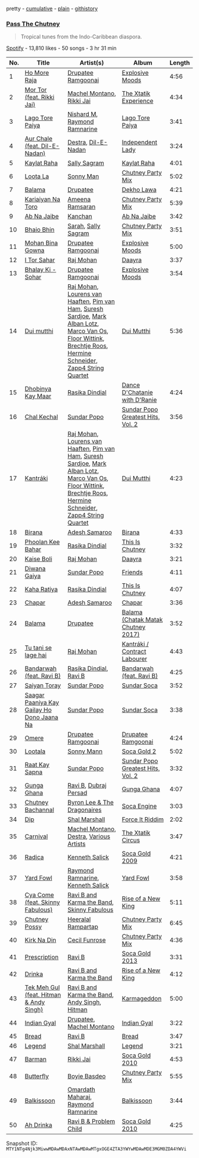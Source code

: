 pretty - [cumulative](/playlists/cumulative/37i9dQZF1DWWXmRdYIgq8J.md) - [plain](/playlists/plain/37i9dQZF1DWWXmRdYIgq8J) - [githistory](https://github.githistory.xyz/mackorone/spotify-playlist-archive/blob/main/playlists/plain/37i9dQZF1DWWXmRdYIgq8J)

### [Pass The Chutney](https://open.spotify.com/playlist/37i9dQZF1DWWXmRdYIgq8J)

> Tropical tunes from the Indo\-Caribbean diaspora.

[Spotify](https://open.spotify.com/user/spotify) - 13,810 likes - 50 songs - 3 hr 31 min

| No. | Title | Artist(s) | Album | Length |
|---|---|---|---|---|
| 1 | [Ho More Raja](https://open.spotify.com/track/4du8jzQa9JHA2BB9IVprmc) | [Drupatee Ramgoonai](https://open.spotify.com/artist/0b2BvPLwaxjE6lFfwhkpGs) | [Explosive Moods](https://open.spotify.com/album/6qq74brYwCHpXU0KaB74Ag) | 4:56 |
| 2 | [Mor Tor \(feat\. Rikki Jai\)](https://open.spotify.com/track/3bmJVnAl031qUqToopD8xg) | [Machel Montano](https://open.spotify.com/artist/6wxP7SSzfvi21Cnl8JicdQ), [Rikki Jai](https://open.spotify.com/artist/1DsXYGSDoSk6szKIVl9fnd) | [The Xtatik Experience](https://open.spotify.com/album/1A16ile1jSMMEhMvoRH0WN) | 4:34 |
| 3 | [Lago Tore Paiya](https://open.spotify.com/track/30QugxPxe1wtt7e7o0yoQz) | [Nishard M](https://open.spotify.com/artist/6z6RdNPFBjmUIsstVgTzqi), [Raymond Ramnarine](https://open.spotify.com/artist/4Mn7PxD4YaodFxdDokVveI) | [Lago Tore Paiya](https://open.spotify.com/album/3LfDkwVOjVBEqFexB1va1i) | 3:41 |
| 4 | [Aur Chale \(feat\. Dil\-E\-Nadan\)](https://open.spotify.com/track/0rqf6vbpvLhynNJz6ya5zG) | [Destra](https://open.spotify.com/artist/0xMFjTpcN1zaf1ZU5NaNmk), [Dil\-E\-Nadan](https://open.spotify.com/artist/34B244yve10xAS2LK6VknY) | [Independent Lady](https://open.spotify.com/album/5MX7SERtmC5ObbiWxgVhKb) | 3:24 |
| 5 | [Kaylat Raha](https://open.spotify.com/track/1ynopzLTx72TqrkD9KyZLr) | [Sally Sagram](https://open.spotify.com/artist/3h2YMkiocFuXM0jfTGMNB3) | [Kaylat Raha](https://open.spotify.com/album/3UwRZEzfyvvQ9fvx5DIf7O) | 4:01 |
| 6 | [Loota La](https://open.spotify.com/track/1eVCGigGerjHtN7AWquWWV) | [Sonny Man](https://open.spotify.com/artist/2SbrAYu0L4qMgLntFj5oE6) | [Chutney Party Mix](https://open.spotify.com/album/6W123r77NOcUmX0SVAk8FW) | 5:02 |
| 7 | [Balama](https://open.spotify.com/track/3Zw2VFaqvZAkn1uMKX9jKe) | [Drupatee](https://open.spotify.com/artist/7d41HV53Mpqmn3DBacKaEd) | [Dekho Lawa](https://open.spotify.com/album/0NhPsvgyL8J66KKggFU2KR) | 4:21 |
| 8 | [Kariaiyan Na Toro](https://open.spotify.com/track/63dPUEVIPdpwhML1EVS4CX) | [Ameena Ramsaran](https://open.spotify.com/artist/13oaDW0k8DbnU6HJ4n7I3v) | [Chutney Party Mix](https://open.spotify.com/album/6W123r77NOcUmX0SVAk8FW) | 5:39 |
| 9 | [Ab Na Jaibe](https://open.spotify.com/track/42jxQLPSuH6OMrkDhPiWkE) | [Kanchan](https://open.spotify.com/artist/20LxVmOnMzPm716JTA7XKi) | [Ab Na Jaibe](https://open.spotify.com/album/2n5A0bEoYkn8q3wm6cc75q) | 3:42 |
| 10 | [Bhaio Bhin](https://open.spotify.com/track/0FNWncnBxzqcxMlpGCf6mI) | [Sarah](https://open.spotify.com/artist/33Gx2JOUU4jrmRhjxwaOxb), [Sally Sagram](https://open.spotify.com/artist/3h2YMkiocFuXM0jfTGMNB3) | [Chutney Party Mix](https://open.spotify.com/album/6W123r77NOcUmX0SVAk8FW) | 3:51 |
| 11 | [Mohan Bina Gowna](https://open.spotify.com/track/03qQAIUvSjPUzeonHQvjgY) | [Drupatee Ramgoonai](https://open.spotify.com/artist/0b2BvPLwaxjE6lFfwhkpGs) | [Explosive Moods](https://open.spotify.com/album/6qq74brYwCHpXU0KaB74Ag) | 5:00 |
| 12 | [I Tor Sahar](https://open.spotify.com/track/7GScKqEfygFYwx3B16Ax3o) | [Raj Mohan](https://open.spotify.com/artist/6q9e4Kaz8B1rWUhn90FKHH) | [Daayra](https://open.spotify.com/album/3QQhDdanpaBO8M2AmtFZTu) | 3:37 |
| 13 | [Bhalay Ki \- Sohar](https://open.spotify.com/track/5Nf9dZNAXTBZsEegeIfnxE) | [Drupatee Ramgoonai](https://open.spotify.com/artist/0b2BvPLwaxjE6lFfwhkpGs) | [Explosive Moods](https://open.spotify.com/album/6qq74brYwCHpXU0KaB74Ag) | 3:54 |
| 14 | [Dui mutthi](https://open.spotify.com/track/1rbdePMcbIrKU2d78CeaET) | [Raj Mohan](https://open.spotify.com/artist/6q9e4Kaz8B1rWUhn90FKHH), [Lourens van Haaften](https://open.spotify.com/artist/4OXNlJwB0dS3OHKEy7fvcZ), [Pim van Ham](https://open.spotify.com/artist/0g0hjwO0mOKmlgCnuuNWyj), [Suresh Sardjoe](https://open.spotify.com/artist/7b35P4xYiYSBqIK6R6Eu7X), [Mark Alban Lotz](https://open.spotify.com/artist/4BT7pe28q1DoqZ2RAGdqoL), [Marco Van Os](https://open.spotify.com/artist/2iQp9PXU3p3B6Hkh3Ubqf0), [Floor Wittink](https://open.spotify.com/artist/3LKc3qlrI8DU7TdGMtj4z0), [Brechtje Roos](https://open.spotify.com/artist/58w6eh2rPTb7lmgym8eqAg), [Hermine Schneider](https://open.spotify.com/artist/5hggtrKT48o2dHiXqpPdP8), [Zapp4 String Quartet](https://open.spotify.com/artist/79ViaraJqaTKddHQHEv5qy) | [Dui Mutthi](https://open.spotify.com/album/36iXCe2LDP7eKjptNACbVy) | 5:36 |
| 15 | [Dhobinya Kay Maar](https://open.spotify.com/track/6YhVBfRPUnb3mY27Yae0fG) | [Rasika Dindial](https://open.spotify.com/artist/6bqai4im8en2b0vgEFhSnJ) | [Dance D'Chatanie with D'Ranie](https://open.spotify.com/album/5yRr40V8U61NXEPHQeNJhm) | 4:24 |
| 16 | [Chal Kechal](https://open.spotify.com/track/2vh3NvmYn1a6KSqpD05sLz) | [Sundar Popo](https://open.spotify.com/artist/5SdqBVV8986tZz1YkDRyOc) | [Sundar Popo Greatest Hits, Vol\. 2](https://open.spotify.com/album/4YnZLTUgthWyb5kxVHMNdH) | 3:56 |
| 17 | [Kantráki](https://open.spotify.com/track/0w0qYgNDgQapQ6Y43gBrTg) | [Raj Mohan](https://open.spotify.com/artist/6q9e4Kaz8B1rWUhn90FKHH), [Lourens van Haaften](https://open.spotify.com/artist/4OXNlJwB0dS3OHKEy7fvcZ), [Pim van Ham](https://open.spotify.com/artist/0g0hjwO0mOKmlgCnuuNWyj), [Suresh Sardjoe](https://open.spotify.com/artist/7b35P4xYiYSBqIK6R6Eu7X), [Mark Alban Lotz](https://open.spotify.com/artist/4BT7pe28q1DoqZ2RAGdqoL), [Marco Van Os](https://open.spotify.com/artist/2iQp9PXU3p3B6Hkh3Ubqf0), [Floor Wittink](https://open.spotify.com/artist/3LKc3qlrI8DU7TdGMtj4z0), [Brechtje Roos](https://open.spotify.com/artist/58w6eh2rPTb7lmgym8eqAg), [Hermine Schneider](https://open.spotify.com/artist/5hggtrKT48o2dHiXqpPdP8), [Zapp4 String Quartet](https://open.spotify.com/artist/79ViaraJqaTKddHQHEv5qy) | [Dui Mutthi](https://open.spotify.com/album/36iXCe2LDP7eKjptNACbVy) | 4:23 |
| 18 | [Birana](https://open.spotify.com/track/2ieNMS5bcrFHzeXuRltLlz) | [Adesh Samaroo](https://open.spotify.com/artist/3Z2PCgLmSRet1U0gP0wD9r) | [Birana](https://open.spotify.com/album/74qikSE4Wj924WHoPJYPgf) | 4:33 |
| 19 | [Phoolan Kee Bahar](https://open.spotify.com/track/65AHaeFpvuqSzZN21imPAT) | [Rasika Dindial](https://open.spotify.com/artist/6bqai4im8en2b0vgEFhSnJ) | [This Is Chutney](https://open.spotify.com/album/1b1HzGS82dLZMBfYBbXVuF) | 3:32 |
| 20 | [Kaise Boli](https://open.spotify.com/track/6ZkkWGxh53dwgzN8VKa7fZ) | [Raj Mohan](https://open.spotify.com/artist/6q9e4Kaz8B1rWUhn90FKHH) | [Daayra](https://open.spotify.com/album/3QQhDdanpaBO8M2AmtFZTu) | 3:21 |
| 21 | [Diwana Gaiya](https://open.spotify.com/track/3FIBaj6iAezqJvHhOqzpu4) | [Sundar Popo](https://open.spotify.com/artist/5SdqBVV8986tZz1YkDRyOc) | [Friends](https://open.spotify.com/album/3qM287mPng6L7SItYtEtF7) | 4:11 |
| 22 | [Kaha Ratiya](https://open.spotify.com/track/0f9AquQUA8NaCo4yZR3oTj) | [Rasika Dindial](https://open.spotify.com/artist/6bqai4im8en2b0vgEFhSnJ) | [This Is Chutney](https://open.spotify.com/album/1b1HzGS82dLZMBfYBbXVuF) | 4:07 |
| 23 | [Chapar](https://open.spotify.com/track/578PfZQhcglyX136Y1nGpP) | [Adesh Samaroo](https://open.spotify.com/artist/3Z2PCgLmSRet1U0gP0wD9r) | [Chapar](https://open.spotify.com/album/4dOCgZEUBvys0ZW6CYXhIQ) | 3:36 |
| 24 | [Balama](https://open.spotify.com/track/7mApM1xZlAiyJHT1xHn88S) | [Drupatee](https://open.spotify.com/artist/7d41HV53Mpqmn3DBacKaEd) | [Balama \(Chatak Matak Chutney 2017\)](https://open.spotify.com/album/3iVghEVJNyxVfQP3bUMG77) | 3:52 |
| 25 | [Tu tani se lage hai](https://open.spotify.com/track/00vleY8Bli2zfCLsmBjb6B) | [Raj Mohan](https://open.spotify.com/artist/6q9e4Kaz8B1rWUhn90FKHH) | [Kantráki / Contract Labourer](https://open.spotify.com/album/6dP0XhtwqilpImIPxApFoN) | 4:43 |
| 26 | [Bandarwah \(feat\. Ravi B\)](https://open.spotify.com/track/3IGfrhOSd1eg1CSBzUX01w) | [Rasika Dindial](https://open.spotify.com/artist/6bqai4im8en2b0vgEFhSnJ), [Ravi B](https://open.spotify.com/artist/6r9ZI8cFoP2cbszW50tdJj) | [Bandarwah \(feat\. Ravi B\)](https://open.spotify.com/album/1EpG3o1xvOD2pcmMu0Jt9q) | 4:25 |
| 27 | [Saiyan Toray](https://open.spotify.com/track/3gzcu3KSs6NvikMaUQP7e0) | [Sundar Popo](https://open.spotify.com/artist/5SdqBVV8986tZz1YkDRyOc) | [Sundar Soca](https://open.spotify.com/album/2a8UdL4RPbeJPBVyMZFMbX) | 3:52 |
| 28 | [Saagar Paaniya Kay Gailay Ho Dono Jaana Na](https://open.spotify.com/track/2wfwUwXIA0veMyh6vNCM3M) | [Sundar Popo](https://open.spotify.com/artist/5SdqBVV8986tZz1YkDRyOc) | [Sundar Soca](https://open.spotify.com/album/2a8UdL4RPbeJPBVyMZFMbX) | 3:38 |
| 29 | [Omere](https://open.spotify.com/track/3tFQKzmd075MoWRYzph1pN) | [Drupatee Ramgoonai](https://open.spotify.com/artist/0b2BvPLwaxjE6lFfwhkpGs) | [Drupatee Ramgoonai](https://open.spotify.com/album/2FXMAs4LSzuJKBO7JkHdlz) | 4:24 |
| 30 | [Lootala](https://open.spotify.com/track/1XbEmKkEdifeicWVbhbS3T) | [Sonny Mann](https://open.spotify.com/artist/7ISdKLHNOk7qDf9vIRwCa0) | [Soca Gold 2](https://open.spotify.com/album/67tWcKDetfKQS7o3sLV71y) | 5:02 |
| 31 | [Raat Kay Sapna](https://open.spotify.com/track/6bK5f9cYKD3wdB9sbbp5da) | [Sundar Popo](https://open.spotify.com/artist/5SdqBVV8986tZz1YkDRyOc) | [Sundar Popo Greatest Hits, Vol\. 2](https://open.spotify.com/album/4YnZLTUgthWyb5kxVHMNdH) | 3:32 |
| 32 | [Gunga Ghana](https://open.spotify.com/track/6scC03TvTwI1VbEGIYrD8R) | [Ravi B](https://open.spotify.com/artist/6r9ZI8cFoP2cbszW50tdJj), [Dubraj Persad](https://open.spotify.com/artist/4utj62fmWsquEdUPamiUDX) | [Gunga Ghana](https://open.spotify.com/album/5HHAYnNENqxTSYOnnx1Ilk) | 4:07 |
| 33 | [Chutney Bachannal](https://open.spotify.com/track/0TNFNPM8DtDuzQtak9FirP) | [Byron Lee & The Dragonaires](https://open.spotify.com/artist/1akUOJhf77cbKJveLHgxpy) | [Soca Engine](https://open.spotify.com/album/5wfAK9kuhW8WcVjr5eiKGv) | 3:03 |
| 34 | [Dip](https://open.spotify.com/track/2NWKeFC8heQQ9AkxctKN4X) | [Shal Marshall](https://open.spotify.com/artist/7mds6P3MvNyCg7l2QFpx6d) | [Force It Riddim](https://open.spotify.com/album/1846aL6BF1twe5PHfT1pha) | 2:02 |
| 35 | [Carnival](https://open.spotify.com/track/1onPy0sa2R4jqSx5zFlEff) | [Machel Montano](https://open.spotify.com/artist/6wxP7SSzfvi21Cnl8JicdQ), [Destra](https://open.spotify.com/artist/0xMFjTpcN1zaf1ZU5NaNmk), [Various Artists](https://open.spotify.com/artist/0LyfQWJT6nXafLPZqxe9Of) | [The Xtatik Circus](https://open.spotify.com/album/0wxyLnJUJM3KvrDMnECo7I) | 3:47 |
| 36 | [Radica](https://open.spotify.com/track/2IiLuq9XbkC2JzbZM4QO22) | [Kenneth Salick](https://open.spotify.com/artist/6SmabcvkBcB2lpaQn3EdN6) | [Soca Gold 2009](https://open.spotify.com/album/7cuPfx45vZRitCnf6mIpra) | 4:21 |
| 37 | [Yard Fowl](https://open.spotify.com/track/6YOozIEU54Llwp9nXczxBW) | [Raymond Ramnarine](https://open.spotify.com/artist/4Mn7PxD4YaodFxdDokVveI), [Kenneth Salick](https://open.spotify.com/artist/6SmabcvkBcB2lpaQn3EdN6) | [Yard Fowl](https://open.spotify.com/album/66OX7dotLuIJuR5XOcrGEr) | 3:58 |
| 38 | [Cya Come \(feat\. Skinny Fabulous\)](https://open.spotify.com/track/1WXJZK7uTn3iRrbfaXYZ6n) | [Ravi B and Karma the Band](https://open.spotify.com/artist/0f2Ro30PphxH8JaXsr2fFC), [Skinny Fabulous](https://open.spotify.com/artist/56BHYURgbka2nQbBy8XZ3x) | [Rise of a New King](https://open.spotify.com/album/47ZPIYAGwct5LotU50oetq) | 5:11 |
| 39 | [Chutney Possy](https://open.spotify.com/track/18WPeo6KhokOa8ByGLf1ee) | [Heeralal Rampartap](https://open.spotify.com/artist/314CfLhAljnYV6PBjTTdsK) | [Chutney Party Mix](https://open.spotify.com/album/6W123r77NOcUmX0SVAk8FW) | 6:45 |
| 40 | [Kirk Na Din](https://open.spotify.com/track/5CHZlrPJRkmNVfzMyqt3mT) | [Cecil Funrose](https://open.spotify.com/artist/3wRM9dajPobZCh8VKpRxhR) | [Chutney Party Mix](https://open.spotify.com/album/6W123r77NOcUmX0SVAk8FW) | 4:36 |
| 41 | [Prescription](https://open.spotify.com/track/4LKcY2x9F64lJmr3qeNhBm) | [Ravi B](https://open.spotify.com/artist/6r9ZI8cFoP2cbszW50tdJj) | [Soca Gold 2013](https://open.spotify.com/album/3P4NsDb4H3rL9YSiLoFuSS) | 3:31 |
| 42 | [Drinka](https://open.spotify.com/track/47Q0sApPOOLeEKzUKFeXu9) | [Ravi B and Karma the Band](https://open.spotify.com/artist/0f2Ro30PphxH8JaXsr2fFC) | [Rise of a New King](https://open.spotify.com/album/47ZPIYAGwct5LotU50oetq) | 4:12 |
| 43 | [Tek Meh Gul \(feat\. Hitman & Andy Singh\)](https://open.spotify.com/track/76bp1DQTIHFWdWGFc9yOyz) | [Ravi B and Karma the Band](https://open.spotify.com/artist/0f2Ro30PphxH8JaXsr2fFC), [Andy Singh](https://open.spotify.com/artist/3EyhGbKjTvUKakWogowSiz), [Hitman](https://open.spotify.com/artist/7v1sbPiulgV8DjbanWz8VG) | [Karmageddon](https://open.spotify.com/album/7IvdAbaAIemMYVDljaCiEc) | 5:00 |
| 44 | [Indian Gyal](https://open.spotify.com/track/0Gwrr6kSMTbKoDhyNZPgY0) | [Drupatee](https://open.spotify.com/artist/7d41HV53Mpqmn3DBacKaEd), [Machel Montano](https://open.spotify.com/artist/6wxP7SSzfvi21Cnl8JicdQ) | [Indian Gyal](https://open.spotify.com/album/2XwOXmK2KAUVSXulFIqymD) | 3:22 |
| 45 | [Bread](https://open.spotify.com/track/5AGqmpRFDY5cD1LftIoa2X) | [Ravi B](https://open.spotify.com/artist/6r9ZI8cFoP2cbszW50tdJj) | [Bread](https://open.spotify.com/album/4Fz4hTJSQHTJmTozmkvCN5) | 3:47 |
| 46 | [Legend](https://open.spotify.com/track/6e5mgv3aosMtxjI15UssZp) | [Shal Marshall](https://open.spotify.com/artist/7mds6P3MvNyCg7l2QFpx6d) | [Legend](https://open.spotify.com/album/3t4xXfaFVDuqArHeCl2P2R) | 3:21 |
| 47 | [Barman](https://open.spotify.com/track/4luG5N7yt5gV41Z2pzgtsu) | [Rikki Jai](https://open.spotify.com/artist/1DsXYGSDoSk6szKIVl9fnd) | [Soca Gold 2010](https://open.spotify.com/album/62Lj4znCqFpTXgbtiGPGW1) | 4:53 |
| 48 | [Butterfly](https://open.spotify.com/track/6Xz4fhzvk63Dq9E9DYV8rP) | [Boyie Basdeo](https://open.spotify.com/artist/0pvWvE1P4HYC578HJaF50c) | [Chutney Party Mix](https://open.spotify.com/album/6W123r77NOcUmX0SVAk8FW) | 5:55 |
| 49 | [Balkissoon](https://open.spotify.com/track/2tx8gLbf1Iy7GbgV6vFl57) | [Omardath Maharaj](https://open.spotify.com/artist/2ucwlWOsuVNoYQbVswk9Sz), [Raymond Ramnarine](https://open.spotify.com/artist/4Mn7PxD4YaodFxdDokVveI) | [Balkissoon](https://open.spotify.com/album/0CpGJQDsla57RlmVUMahfy) | 3:44 |
| 50 | [Ah Drinka](https://open.spotify.com/track/5wIyeEZbS6mufivybplOEw) | [Ravi B & Problem Child](https://open.spotify.com/artist/4bdt4Twty5nZAjR3WsnzNg) | [Soca Gold 2010](https://open.spotify.com/album/62Lj4znCqFpTXgbtiGPGW1) | 4:25 |

Snapshot ID: `MTY1NTg4Njk3MiwwMDAwMDAxNTAwMDAwMTgxOGE4ZTA3YWYwMDAwMDE3MGM0ZDA4YWVi`
